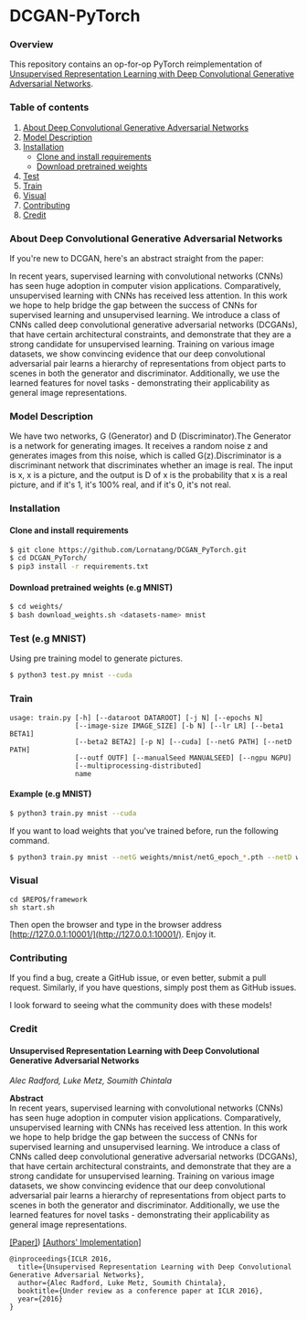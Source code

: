 # DCGAN-PyTorch

### Overview
This repository contains an op-for-op PyTorch reimplementation of [Unsupervised Representation Learning with Deep Convolutional Generative Adversarial Networks](http://xxx.itp.ac.cn/pdf/1511.06434).

### Table of contents
1. [About Deep Convolutional Generative Adversarial Networks](#about-deep-convolutional-generative-adversarial-networks)
2. [Model Description](#model-description)
3. [Installation](#installation)
    * [Clone and install requirements](#clone-and-install-requirements)
    * [Download pretrained weights](#download-pretrained-weights-eg-mnist)
4. [Test](#test-eg-mnist)
5. [Train](#train)
6. [Visual](#Visual)
7. [Contributing](#contributing) 
8. [Credit](#credit)

### About Deep Convolutional Generative Adversarial Networks

If you're new to DCGAN, here's an abstract straight from the paper:

In recent years, supervised learning with convolutional networks (CNNs) has seen huge adoption in computer vision applications. Comparatively, unsupervised learning with CNNs has received less attention. In this work we hope to help bridge the gap between the success of CNNs for supervised learning and unsupervised learning. We introduce a class of CNNs called deep convolutional generative adversarial networks (DCGANs), that have certain architectural constraints, and demonstrate that they are a strong candidate for unsupervised learning. Training on various image datasets, we show convincing evidence that our deep convolutional adversarial pair learns a hierarchy of representations from object parts to scenes in both the generator and discriminator. Additionally, we use the learned features for novel tasks - demonstrating their applicability as general image representations.

### Model Description

We have two networks, G (Generator) and D (Discriminator).The Generator is a network for generating images. It receives a random noise z and generates images from this noise, which is called G(z).Discriminator is a discriminant network that discriminates whether an image is real. The input is x, x is a picture, and the output is D of x is the probability that x is a real picture, and if it's 1, it's 100% real, and if it's 0, it's not real.

### Installation

#### Clone and install requirements
```bash
$ git clone https://github.com/Lornatang/DCGAN_PyTorch.git
$ cd DCGAN_PyTorch/
$ pip3 install -r requirements.txt
```

#### Download pretrained weights (e.g MNIST)

```bash
$ cd weights/
$ bash download_weights.sh <datasets-name> mnist
```

### Test (e.g MNIST)

Using pre training model to generate pictures.

```bash
$ python3 test.py mnist --cuda
```

### Train

```text
usage: train.py [-h] [--dataroot DATAROOT] [-j N] [--epochs N]
                [--image-size IMAGE_SIZE] [-b N] [--lr LR] [--beta1 BETA1]
                [--beta2 BETA2] [-p N] [--cuda] [--netG PATH] [--netD PATH]
                [--outf OUTF] [--manualSeed MANUALSEED] [--ngpu NGPU]
                [--multiprocessing-distributed]
                name
```

#### Example (e.g MNIST)

```bash
$ python3 train.py mnist --cuda
```

If you want to load weights that you've trained before, run the following command.

```bash
$ python3 train.py mnist --netG weights/mnist/netG_epoch_*.pth --netD weights/mnist/netD_epoch_*.pth --cuda
```

### Visual

```text
cd $REPO$/framework
sh start.sh
```

Then open the browser and type in the browser address [http://127.0.0.1:10001/](http://127.0.0.1:10001/).
Enjoy it.

### Contributing

If you find a bug, create a GitHub issue, or even better, submit a pull request. Similarly, if you have questions, simply post them as GitHub issues.   

I look forward to seeing what the community does with these models! 

### Credit

#### Unsupervised Representation Learning with Deep Convolutional Generative Adversarial Networks

_Alec Radford, Luke Metz, Soumith Chintala_ <br>

**Abstract** <br>
In recent years, supervised learning with convolutional networks (CNNs) 
has seen huge adoption in computer vision applications. Comparatively, 
unsupervised learning with CNNs has received less attention. In this work 
we hope to help bridge the gap between the success of CNNs for supervised 
learning and unsupervised learning. We introduce a class of CNNs called deep 
convolutional generative adversarial networks (DCGANs), that have certain 
architectural constraints, and demonstrate that they are a strong candidate 
for unsupervised learning. Training on various image datasets, we show convincing 
evidence that our deep convolutional adversarial pair learns a hierarchy of 
representations from object parts to scenes in both the generator and discriminator. 
Additionally, we use the learned features for novel tasks - demonstrating their 
applicability as general image representations.

[[Paper]](https://arxiv.org/abs/1511.06434)) [[Authors' Implementation]](https://github.com/Newmu/dcgan_code)

```
@inproceedings{ICLR 2016,
  title={Unsupervised Representation Learning with Deep Convolutional Generative Adversarial Networks},
  author={Alec Radford, Luke Metz, Soumith Chintala},
  booktitle={Under review as a conference paper at ICLR 2016},
  year={2016}
}
```